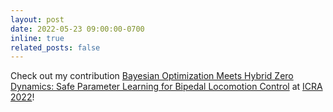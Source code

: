 ```yaml
---
layout: post
date: 2022-05-23 09:00:00-0700
inline: true
related_posts: false
---
```


Check out my contribution [Bayesian Optimization Meets Hybrid Zero Dynamics: Safe Parameter Learning for Bipedal Locomotion Control](https://scholar.google.com/citations?view_op=view_citation&hl=en&user=jEf5Q-4AAAAJ&citation_for_view=jEf5Q-4AAAAJ:qjMakFHDy7sC) at [ICRA 2022](https://www.icra2022.org/)!
